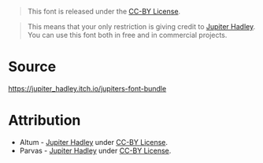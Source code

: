 > This font is released under the [CC-BY License](https://creativecommons.org/licenses/by/4.0/).

> This means that your only restriction is giving credit to [Jupiter Hadley](https://twitter.com/Jupiter_Hadley). You can use this font both in free and in commercial projects.

# Source

https://jupiter_hadley.itch.io/jupiters-font-bundle

# Attribution

* Altum - [Jupiter Hadley](https://twitter.com/Jupiter_Hadley) under [CC-BY License](https://creativecommons.org/licenses/by/4.0/).
* Parvas - [Jupiter Hadley](https://twitter.com/Jupiter_Hadley) under [CC-BY License](https://creativecommons.org/licenses/by/4.0/).
